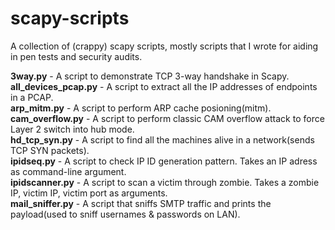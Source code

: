 # scapy-scripts
A collection of (crappy) scapy scripts, mostly scripts that I wrote for aiding in pen tests and security audits.

**3way.py**       - A script to demonstrate TCP 3-way handshake in Scapy.<br>
**all_devices_pcap.py**       - A script to extract all the IP addresses of endpoints in a PCAP.<br>
**arp_mitm.py**       - A script to perform ARP cache posioning(mitm).<br>
**cam_overflow.py**   - A script to perform classic CAM overflow attack to force Layer 2 switch into hub mode.<br>
**hd_tcp_syn.py**       - A script to find all the machines alive in a network(sends TCP SYN packets).<br>
**ipidseq.py**        - A script to check IP ID generation pattern. Takes an IP adress as command-line argument. <br>
**ipidscanner.py**    - A script to scan a victim through zombie. Takes a zombie IP, victim IP, victim port as arguments.<br>
**mail_sniffer.py**   - A script that sniffs SMTP traffic and prints the payload(used to sniff usernames & passwords on LAN).<br>
